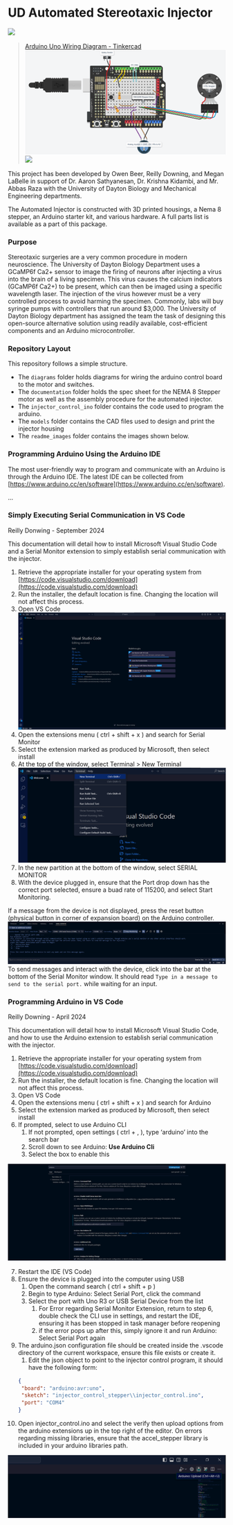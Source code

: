 # **UD Automated Stereotaxic Injector**

![](/readme_images/injector.png) 

> [Arduino Uno Wiring Diagram - Tinkercad](https://www.tinkercad.com/things/jYT1CjaT22d-november-2024-injector-control?sharecode=C9nnUTwrhzWC7_K2SykUDTFZvW9YDyTTlg0h3D3HC3E)
![](/diagrams/injector_arduino.png) ![](/readme_images/controller_wiring.png)

This project has been developed by Owen Beer, Reilly Downing, and Megan LaBelle in support of Dr. Aaron Sathyanesan, Dr. Krishna Kidambi, and Mr. Abbas Raza with the University of Dayton Biology and Mechanical Engineering departments.

The Automated Injector is constructed with 3D printed housings, a Nema 8 stepper, an  Arduino starter kit, and various hardware. A full parts list is available as a part of this package.

### Purpose
Stereotaxic surgeries are a very common procedure in modern neuroscience. The University of Dayton Biology Department uses a GCaMP6f Ca2+ sensor to image the firing of neurons after injecting a virus into the brain of a living specimen. This virus causes the calcium indicators (GCaMP6f Ca2+) to be present, which can then be imaged using a specific wavelength laser. The injection of the virus however must be a very controlled process to avoid harming the specimen. Commonly, labs will buy syringe pumps with controllers that run around $3,000. The University of Dayton Biology department has assigned the team the task of designing this open-source alternative solution using readily available, cost-efficient components and an Arduino microcontroller.

### Repository Layout
This repository follows a simple structure.
  - The `diagrams` folder holds diagrams for wiring the arduino control board to the motor and switches. 
  - The `documentation` folder holds the spec sheet for the NEMA 8 Stepper motor as well as the assembly procedure for the automated injector.
  - The `injector_control_ino` folder contains the code used to program the arduino.
  - The `models` folder contains the CAD files used to design and print the injector housing
  - The `readme_images` folder contains the images shown below.

### Programming Arduino Using the Arduino IDE
The most user-friendly way to program and communicate with an Arduino is through the Arduino IDE. The latest IDE can be collected from [https://www.arduino.cc/en/software](https://www.arduino.cc/en/software). 

...

### Simply Executing Serial Communication in VS Code 
Reilly Donwing - September 2024

This documentation will detail how to install Microsoft Visual Studio Code and a Serial Monitor extension to simply establish serial communication with the injector.

1. Retrieve the appropriate installer for your operating system from [https://code.visualstudio.com/download](https://code.visualstudio.com/download)   
2. Run the installer, the default location is fine. Changing the location will not affect this process.  
3. Open VS Code  
![](/readme_images/vs_home.png)  
4. Open the extensions menu ( ctrl \+ shift \+ x ) and search for Serial Monitor 
5. Select the extension marked as produced by Microsoft, then select install
6. At the top of the window, select Terminal > New Terminal
![](/readme_images/vs_new-terminal.png)  
7. In the new partition at the bottom of the window, select SERIAL MONITOR
8. With the device plugged in, ensure that the Port drop down has the correct port selected, ensure a buad rate of 115200, and select Start Monitoring.

If a message from the device is not displayed, press the reset button (physical button in corner of expansion board) on the Arduino controller.  
![](/readme_images/terminal_view.png)  
To send messages and interact with the device, click into the bar at the bottom of the Serial Monitor window. It should read `Type in a message to send to the serial port.` while waiting for an input.


### Programming Arduino in VS Code
Reilly Downing \- April 2024

This documentation will detail how to install Microsoft Visual Studio Code, and how to use the Arduino extension to establish serial communication with the injector.

1. Retrieve the appropriate installer for your operating system from [https://code.visualstudio.com/download](https://code.visualstudio.com/download)   
2. Run the installer, the default location is fine. Changing the location will not affect this process.  
3. Open VS Code  
4. Open the extensions menu ( ctrl \+ shift \+ x ) and search for Arduino  
5. Select the extension marked as produced by Microsoft, then select install  
6. If prompted, select to use Arduino CLI  
   1. If not prompted, open settings ( ctrl \+ , ), type ‘arduino’ into the search bar  
   2. Scroll down to see Arduino: **Use Arduino Cli**  
   3. Select the box to enable this

![](/readme_images/command_path.png)

7. Restart the IDE (VS Code)  
8. Ensure the device is plugged into the computer using USB  
   1. Open the command search ( ctrl \+ shift \+ p )  
   2. Begin to type Arduino: Select Serial Port, click the command  
   3. Select the port with Uno R3 or USB Serial Device from the list  
      1. For Error regarding Serial Monitor Extension, return to step 6, double check the CLI use in settings, and restart the IDE, ensuring it has been stopped in task manager before reopening  
      2. if the error pops up after this, simply ignore it and run Arduino: Select Serial Port again  
9. The arduino.json configuration file should be created inside the .vscode directory of the current workspace, ensure this file exists or create it.
   1. Edit the json object to point to the injector control program, it should have the following form:
   ```json
   {
    "board": "arduino:avr:uno",
    "sketch": "injector_control_stepper\\injector_control.ino",
    "port": "COM4"
   }
   ```
10. Open injector_control.ino and select the verify then upload options from the arduino extensions up in the top right of the editor. On errors regarding missing libraries, ensure that the accel_stepper library is included in your arduino libraries path.

![](/readme_images/upload_code.png)